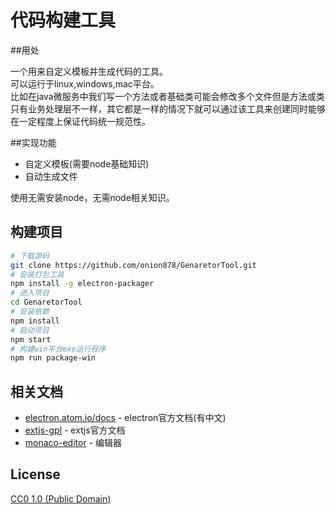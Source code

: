 # 代码构建工具

##用处

一个用来自定义模板并生成代码的工具。<br>
可以运行于linux,windows,mac平台。<br>
比如在java微服务中我们写一个方法或者基础类可能会修改多个文件但是方法或类只有业务处理层不一样，其它都是一样的情况下就可以通过该工具来创建同时能够在一定程度上保证代码统一规范性。<br>

##实现功能

- 自定义模板(需要node基础知识)
- 自动生成文件

使用无需安装node，无需node相关知识。
## 构建项目


```bash
# 下载源码
git clone https://github.com/onion878/GenaretorTool.git
# 安装打包工具
npm install -g electron-packager
# 进入项目
cd GenaretorTool 
# 安装依赖
npm install
# 启动项目
npm start
# 构建win平台exe运行程序
npm run package-win
```


## 相关文档

- [electron.atom.io/docs](http://electron.atom.io/docs) - electron官方文档(有中文)
- [extjs-gpl](https://docs.sencha.com/extjs/6.5.0/classic/Ext.html) - extjs官方文档
- [monaco-editor](https://microsoft.github.io/monaco-editor/) - 编辑器

## License

[CC0 1.0 (Public Domain)](LICENSE.md)

